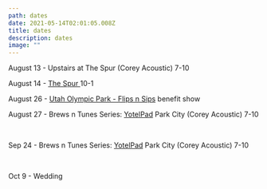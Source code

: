 ```yaml
---
path: dates
date: 2021-05-14T02:01:05.008Z
title: dates
description: dates
image: ""
---
```

August 13 - Upstairs at The Spur (Corey Acoustic) 7-10

August 14 - [The Spur ](http://www.thespurbarandgrill.com/)10-1

August 26 - [Utah Olympic Park - Flips n Sips](https://www.facebook.com/UtahOlympicPark/photos/a.10151714001051860/10158089319866860) benefit show

August 27 -  Brews n Tunes Series: [YotelPad](https://www.yotel.com/en/hotels/yotelpad-park-city)  Park City (Corey Acoustic) 7-10

<br/>

Sep 24 -   Brews n Tunes Series: [YotelPad](https://www.yotel.com/en/hotels/yotelpad-park-city)  Park City (Corey Acoustic) 7-10

<br/>

Oct 9 - Wedding